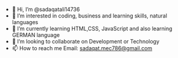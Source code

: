 - 👋 Hi, I’m @sadaqatali14736
- 👀 I’m interested in coding, business and
 learning skills, natural languages
- 🌱 I’m currently learning HTML,CSS, JavaScript
 and also learning GERMAN language 
- 💞️ I’m looking to collaborate on
 Development or Technology 
- 📫 How to reach me
  Email: sadaqat.mec786@gmail.com

<!---
sadaqat14736/sadaqat14736 is a ✨ special ✨ repository because its `README.md` (this file) appears on your GitHub profile.
You can click the Preview link to take a look at your changes.
--->
